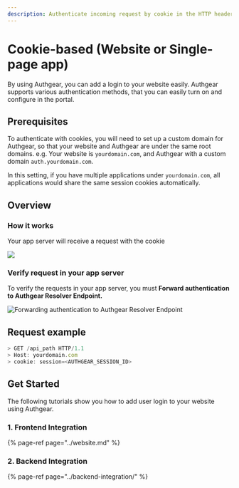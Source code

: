 ```yaml
---
description: Authenticate incoming request by cookie in the HTTP header.
---
```


# Cookie-based \(Website or Single-page app\)

By using Authgear, you can add a login to your website easily. Authgear supports various authentication methods, that you can easily turn on and configure in the portal.

## Prerequisites

To authenticate with cookies, you will need to set up a custom domain for Authgear, so that your website and Authgear are under the same root domains. e.g. Your website is `yourdomain.com`, and Authgear with a custom domain `auth.yourdomain.com`.

In this setting, if you have multiple applications under `yourdomain.com`, all applications would share the same session cookies automatically.

## **Overview**

### **How it works**

Your app server will receive a request with the cookie

![](https://mermaid.ink/img/eyJjb2RlIjoic2VxdWVuY2VEaWFncmFtXG4gICAgcGFydGljaXBhbnQgQ2xpZW50QXBwIGFzIEJyb3dzZXJcbiAgICBwYXJ0aWNpcGFudCBBdXRoZ2VhciBhcyBBdXRoZ2VhclxuICAgIHBhcnRpY2lwYW50IEFwcEJhY2tlbmQgYXMgWW91ciBBcHAgU2VydmVyXG4gICAgQ2xpZW50QXBwLT4-QXV0aGdlYXI6IDEuIFVzZXIgYXV0aGVudGljYXRlcyB3aXRoIEF1dGhnZWFyXG4gICAgQXV0aGdlYXItPj5DbGllbnRBcHA6IDIuIEF1dGhnZWFyIHNldHMgY29va2llXG4gICAgQ2xpZW50QXBwLT4-QXBwQmFja2VuZDogMy4gUmVxdWVzdCB3aXRoIGNvb2tpZVxuICAgIEFwcEJhY2tlbmQtPj5BcHBCYWNrZW5kOiA0LiBWZXJpZnkgUmVxdWVzdFxuICAgIEFwcEJhY2tlbmQtPj5DbGllbnRBcHA6IDUuIFNlcnZlciByZXNwb25kcyB3aXRoIHRoZSByZXF1ZXN0ZWQgaW5mb3JtYXRpb25cbiAgICAgICAgICAgICIsIm1lcm1haWQiOnt9LCJ1cGRhdGVFZGl0b3IiOmZhbHNlfQ)

### **Verify request in your app server**

To verify the requests in your app server, you must **Forward authentication to Authgear Resolver Endpoint.**

![Forwarding authentication to Authgear Resolver Endpoint](https://mermaid.ink/img/eyJjb2RlIjoiZmxvd2NoYXJ0IFREXG4gICAgYXV0aGdlYXJbQXV0aGdlYXJdXG4gICAgYXBwW1lvdXIgQXBwIFNlcnZlcl1cbiAgICBcbiAgICBhcHAgLS0-IHwgRm9yd2FyZCBhdXRoZW50aWNhdGlvbiB0byA8YnIvPiBBdXRoZ2VhciByZXNvbHZlciBlbmRwb2ludCB8IGF1dGhnZWFyXG4iLCJtZXJtYWlkIjp7InRoZW1lIjoiZGVmYXVsdCJ9LCJ1cGRhdGVFZGl0b3IiOmZhbHNlfQ)

## Request example

```javascript
> GET /api_path HTTP/1.1
> Host: yourdomain.com
> cookie: session=<AUTHGEAR_SESSION_ID>
```

## Get Started <a id="get-started"></a>

The following tutorials show you how to add user login to your website using Authgear.

### 1. Frontend Integration

{% page-ref page="../website.md" %}

### 2. Backend Integration

{% page-ref page="../backend-integration/" %}

